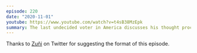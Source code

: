 ```yaml
---
episode: 220
date: "2020-11-01"
youtube: https://www.youtube.com/watch?v=t4sB38MzEpk
summary: The last undecided voter in America discusses his thought process
---
```

Thanks to [Zuñi](https://twitter.com/ActPeacefully/status/1321656187033591810) on Twitter for suggesting the format of this episode.
